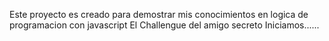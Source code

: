 Este proyecto es creado para demostrar mis conocimientos en logica de programacion con javascript
El Challengue del amigo secreto
Iniciamos......
